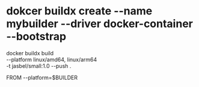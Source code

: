 
# dokcer buildx create --name mybuilder --driver docker-container --bootstrap

docker buildx build \
--platform linux/amd64, linux/arm64 \
-t jasbel/small:1.0 --push .

FROM --platform=$BUILDER

